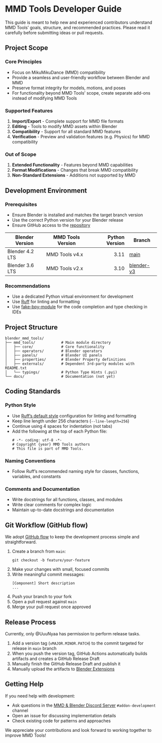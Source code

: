 # MMD Tools Developer Guide

This guide is meant to help new and experienced contributors understand MMD Tools’ goals, structure, and recommended practices. Please read it carefully before submitting ideas or pull requests.

## Project Scope

### Core Principles
- Focus on MikuMikuDance (MMD) compatibility
- Provide a seamless and user-friendly workflow between Blender and MMD
- Preserve format integrity for models, motions, and poses
- For functionality beyond MMD Tools’ scope, create separate add-ons instead of modifying MMD Tools

### Supported Features
1. **Import/Export** - Complete support for MMD file formats
2. **Editing** - Tools to modify MMD assets within Blender
3. **Compatibility** - Support for all standard MMD features
4. **Verification** - Preview and validation features (e.g. Physics) for MMD compatibility

### Out of Scope
1. **Extended Functionality** - Features beyond MMD capabilities
2. **Format Modifications** - Changes that break MMD compatibility
3. **Non-Standard Extensions** - Additions not supported by MMD

## Development Environment

### Prerequisites
- Ensure Blender is installed and matches the target branch version
- Use the correct Python version for your Blender release
- Ensure GitHub access to the [repository](https://github.com/MMD-Blender/blender_mmd_tools)

| Blender Version | MMD Tools Version | Python Version | Branch      |
|-----------------|-------------------|---------------:|-------------|
| Blender 4.2 LTS | MMD Tools v4.x    |           3.11 | [main](https://github.com/MMD-Blender/blender_mmd_tools) |
| Blender 3.6 LTS | MMD Tools v2.x    |           3.10 | [blender-v3](https://github.com/MMD-Blender/blender_mmd_tools/tree/blender-v3) |

### Recommendations
- Use a dedicated Python virtual environment for development
- Use [Ruff](https://github.com/astral-sh/ruff) for linting and formatting
- Use [fake-bpy-module](https://github.com/nutti/fake-bpy-module) for the code completion and type checking in IDEs

## Project Structure
```
blender_mmd_tools/
├── mmd_tools/            # Main module directory
│   ├── core/             # Core functionality 
│   ├── operators/        # Blender operators
│   ├── panels/           # Blender UI panels
│   ├── properties/       # Blender Property definitions
│   ├── externals/        # Dependent 3rd-party modules with README.txt
│   └── typings/          # Python Type Hints (.pyi)
└── docs/                 # Documentation (not yet)
```

## Coding Standards

### Python Style
- Use [Ruff’s default style](https://docs.astral.sh/ruff/formatter/#philosophy) configuration for linting and formatting
- Keep line length under 256 characters (`--line-length=256`)
- Continue using 4 spaces for indentation (not tabs)
- Add the following at the top of each Python file:
    ```
    # -*- coding: utf-8 -*-
    # Copyright {year} MMD Tools authors
    # This file is part of MMD Tools.
   ```

### Naming Conventions
- Follow Ruff’s recommended naming style for classes, functions, variables, and constants

### Comments and Documentation
- Write docstrings for all functions, classes, and modules
- Write clear comments for complex logic
- Maintain up-to-date docstrings and documentation


## Git Workflow (GitHub flow)
We adopt [GitHub flow](https://docs.github.com/en/get-started/using-github/github-flow) to keep the development process simple and straightforward.

1. Create a branch from `main`:
   ```
   git checkout -b feature/your-feature
   ```
2. Make your changes with small, focused commits
3. Write meaningful commit messages:
   ```
   [Component] Short description
   ...
   ```
4. Push your branch to your fork
5. Open a pull request against `main`
6. Merge your pull request once approved


## Release Process

Currently, only @UuuNyaa has permission to perform release tasks.

1. Add a version tag (`vMAJOR.MINOR.PATCH`) to the commit targeted for release in `main` branch
2. When you push the version tag, GitHub Actions automatically builds artifacts and creates a GitHub Release Draft
3. Manually finish the GitHub Release Draft and publish it
4. Manually upload the artifacts to [Blender Extensions](https://extensions.blender.org/add-ons/mmd-tools/)

## Getting Help

If you need help with development:

- Ask questions in the [MMD & Blender Discord Server](https://discord.gg/zRgUkuaPWw) `#addon-development` channel
- Open an issue for discussing implementation details
- Check existing code for patterns and approaches

We appreciate your contributions and look forward to working together to improve MMD Tools!
